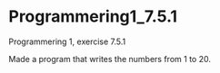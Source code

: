 # Programmering1_7.5.1
Programmering 1, exercise 7.5.1

Made a program that writes the numbers from 1 to 20.
